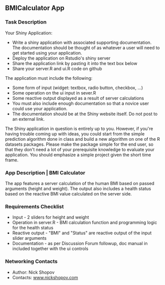 ## BMICalculator App

### Task Description

Your Shiny Application:
* Write a shiny application with associated supporting documentation. 
    The documentation should be thought of as whatever a user will need to get started using your application.
* Deploy the application on Rstudio's shiny server
* Share the application link by pasting it into the text box below
* Share your server.R and ui.R code on github

The application must include the following:
* Some form of input (widget: textbox, radio button, checkbox, ...)
* Some operation on the ui input in sever.R
* Some reactive output displayed as a result of server calculations
* You must also include enough documentation so that a novice user could use your application.
* The documentation should be at the Shiny website itself. Do not post to an external link.

The Shiny application in question is entirely up to you. However, if you're having trouble coming up with ideas, 
you could start from the simple prediction algorithm done in class and build a new algorithm on one of the R datasets 
packages. Please make the package simple for the end user, so that they don't need a lot of your prerequisite 
knowledge to evaluate your application. You should emphasize a simple project given the short time frame.  

### App Description | BMI Calculator

The app features a server calculation of the human BMI based on passed arguments (height and weight). The output also includes a health status based on the reactive BMI value calculated on the server side.

### Requirements Checklist
* Input - 2 sliders for height and weight
* Operation in server.R - BMI calculation function and programming logic for the health status
* Reactive output - "BMI" and "Status" are reactive output of the input slider arguments
* Documentation - as per Discussion Forum followup, doc manual in included together with the ui controls 

### Networking Contacts

* Author: Nick Shopov
* Contacts: www.nickshopov.com
